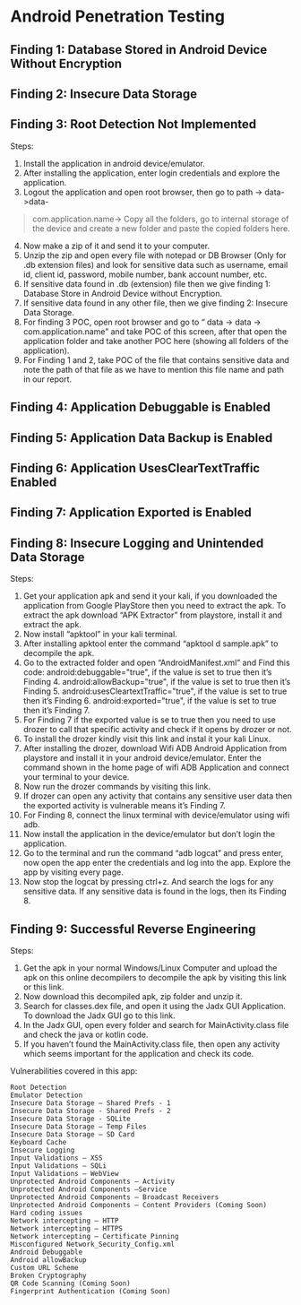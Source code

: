   # Android Penetration Testing

## Finding 1: Database Stored in Android Device Without Encryption

## Finding 2: Insecure Data Storage

## Finding 3: Root Detection Not Implemented

Steps:
1. Install the application in android device/emulator.
2. After installing the application, enter login credentials and explore the application.
3. Logout the application and open root browser, then go to path -> data->data-
>com.application.name-> Copy all the folders, go to internal storage of the device and
create a new folder and paste the copied folders here.
4. Now make a zip of it and send it to your computer.
5. Unzip the zip and open every file with notepad or DB Browser (Only for .db extension files)
and look for sensitive data such as username, email id, client id, password, mobile number,
bank account number, etc.
6. If sensitive data found in .db (extension) file then we give finding 1: Database Store in
Android Device without Encryption.
7. If sensitive data found in any other file, then we give finding 2: Insecure Data Storage.
8. For finding 3 POC, open root browser and go to “ data -> data -> com.application.name” and
take POC of this screen, after that open the application folder and take another POC here
(showing all folders of the application).
9. For Finding 1 and 2, take POC of the file that contains sensitive data and note the path of
that file as we have to mention this file name and path in our report.

## Finding 4: Application Debuggable is Enabled

## Finding 5: Application Data Backup is Enabled

## Finding 6: Application UsesClearTextTraffic Enabled

## Finding 7: Application Exported is Enabled

## Finding 8: Insecure Logging and Unintended Data Storage

Steps:
1. Get your application apk and send it your kali, if you downloaded the application from
Google PlayStore then you need to extract the apk. To extract the apk download “APK
Extractor” from playstore, install it and extract the apk.
2. Now install “apktool” in your kali terminal.
3. After installing apktool enter the command “apktool d sample.apk” to decompile the
apk.
4. Go to the extracted folder and open “AndroidManifest.xml” and
Find this code:
android:debuggable="true", if the value is set to true then it’s Finding 4.
android:allowBackup="true", if the value is set to true then it’s Finding 5.
android:usesCleartextTraffic="true", if the value is set to true then it’s Finding 6.
android:exported="true", if the value is set to true then it’s Finding 7.
5. For Finding 7 if the exported value is se to true then you need to use drozer to call that
specific activity and check if it opens by drozer or not.
6. To install the drozer kindly visit this link and instal it your kali Linux.
7. After installing the drozer, download Wifi ADB Android Application from playstore and
install it in your android device/emulator. Enter the command shown in the home page
of wifi ADB Application and connect your terminal to your device.
8. Now run the drozer commands by visiting this link.
9. If drozer can open any activity that contains any sensitive user data then the exported
activity is vulnerable means it’s Finding 7.
10. For Finding 8, connect the linux terminal with device/emulator using wifi adb.
11. Now install the application in the device/emulator but don’t login the application.
12. Go to the terminal and run the command “adb logcat” and press enter, now open the
app enter the credentials and log into the app. Explore the app by visiting every page.
13. Now stop the logcat by pressing ctrl+z. And search the logs for any sensitive data. If any
sensitive data is found in the logs, then its Finding 8.

## Finding 9: Successful Reverse Engineering

Steps:
1. Get the apk in your normal Windows/Linux Computer and upload the apk on this online
decompilers to decompile the apk by visiting this link or this link.
2. Now download this decompiled apk, zip folder and unzip it.
3. Search for classes.dex file, and open it using the Jadx GUI Application. To download the
Jadx GUI go to this link.
4. In the Jadx GUI, open every folder and search for MainActivity.class file and check the java or
kotlin code.
5. If you haven’t found the MainActivity.class file, then open any activity which seems
important for the application and check its code.





Vulnerabilities covered in this app:

    Root Detection
    Emulator Detection
    Insecure Data Storage – Shared Prefs - 1
    Insecure Data Storage - Shared Prefs - 2
    Insecure Data Storage - SQLite
    Insecure Data Storage – Temp Files
    Insecure Data Storage – SD Card
    Keyboard Cache
    Insecure Logging
    Input Validations – XSS
    Input Validations – SQLi
    Input Validations – WebView
    Unprotected Android Components – Activity
    Unprotected Android Components –Service
    Unprotected Android Components – Broadcast Receivers
    Unprotected Android Components – Content Providers (Coming Soon)
    Hard coding issues
    Network intercepting – HTTP
    Network intercepting – HTTPS
    Network intercepting – Certificate Pinning
    Misconfigured Network_Security_Config.xml
    Android Debuggable
    Android allowBackup
    Custom URL Scheme
    Broken Cryptography
    QR Code Scanning (Coming Soon)
    Fingerprint Authentication (Coming Soon)
